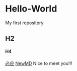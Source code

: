 # Hello-World
My first repository

## H2
#### H4
[必应](https://cn.bing.com/)
[NewMD](Hello-World/NewMD.md)
Nice to meet you!!!
